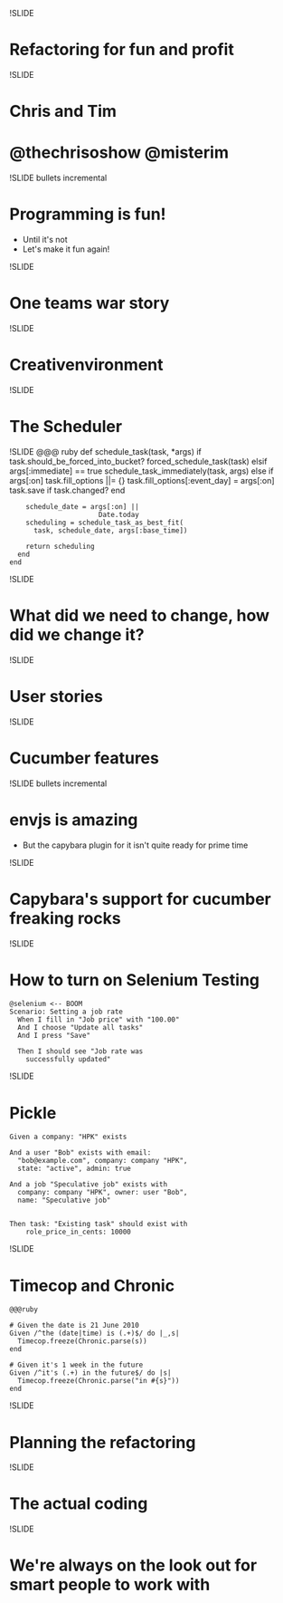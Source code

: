 !SLIDE 
# Refactoring for fun and profit #

!SLIDE
# Chris and Tim
# @thechrisoshow @misterim


!SLIDE bullets incremental
# Programming is fun!
* Until it's not
* Let's make it fun again!

!SLIDE 
# One teams war story #

!SLIDE 
# Creativenvironment #

!SLIDE 
# The Scheduler #


!SLIDE
    @@@ ruby
    def schedule_task(task, *args) 
      if task.should_be_forced_into_bucket?
        forced_schedule_task(task) 
      elsif args[:immediate] == true
        schedule_task_immediately(task, args)
      else
        if args[:on]
          task.fill_options ||= {}
          task.fill_options[:event_day] = 
                      args[:on]
          task.save if task.changed?
        end

        schedule_date = args[:on] || 
                          Date.today
        scheduling = schedule_task_as_best_fit(
          task, schedule_date, args[:base_time])
  
        return scheduling
      end
    end


!SLIDE 
# What did we need to change, how did we change it? #

!SLIDE
# User stories #

!SLIDE
# Cucumber features #

!SLIDE bullets incremental
# envjs is amazing

* But the capybara plugin for it isn't quite ready for prime time

!SLIDE
# Capybara's support for cucumber freaking rocks

!SLIDE
# How to turn on Selenium Testing

    @selenium <-- BOOM
    Scenario: Setting a job rate
      When I fill in "Job price" with "100.00"
      And I choose "Update all tasks"
      And I press "Save"

      Then I should see "Job rate was 
        successfully updated"


!SLIDE
# Pickle
    Given a company: "HPK" exists

    And a user "Bob" exists with email: 
      "bob@example.com", company: company "HPK", 
      state: "active", admin: true

    And a job "Speculative job" exists with 
      company: company "HPK", owner: user "Bob", 
      name: "Speculative job"    
      
      
    Then task: "Existing task" should exist with 
        role_price_in_cents: 10000
   
!SLIDE
# Timecop and Chronic
    @@@ruby
    
    # Given the date is 21 June 2010
    Given /^the (date|time) is (.+)$/ do |_,s|
      Timecop.freeze(Chronic.parse(s))
    end

    # Given it's 1 week in the future
    Given /^it's (.+) in the future$/ do |s|
      Timecop.freeze(Chronic.parse("in #{s}"))
    end

!SLIDE
# Planning the refactoring #

!SLIDE
# The actual coding #

!SLIDE
# We're always on the look out for smart people to work with #

